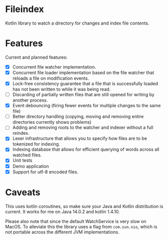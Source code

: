# Fileindex

Kotlin library to watch a directory for changes and index file contents.

# Features

Current and planned features:

- [X] Concurrent file watcher implementation.
- [X] Concurrent file loader implementation based on the file watcher that reloads a file on modification events.
- [X] Lock-free consistency guarantee that a file that is successfully loaded has not been written to while it was being read.
- [ ] Discarding of partially written files that are still opened for writing by another process.
- [X] Event debouncing (firing fewer events for multiple changes to the same file)
- [ ] Better directory handling (copying, moving and removing entire directories currently shows problems)
- [ ] Adding and removing roots to the watcher and indexer without a full reindex. 
- [X] Lexer infrastructure that allows you to specify how files are to be tokenized for indexing. 
- [X] Indexing database that allows for efficient querying of words across all watched files.
- [X] Unit tests
- [X] Demo application
- [X] Support for utf-8 encoded files.

# Caveats

This uses kotlin coroutines, so make sure your Java and Kotlin distribution is current. It works for me on Java 14.0.2 and kotlin 1.4.10.

Please also note that since the default WatchService is very slow on MacOS. To alleviate this the library uses a flag from `com.sun.nio`, which is not portable across the different JVM implementations. 
